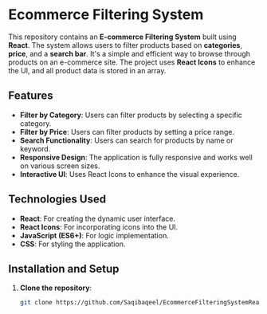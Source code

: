 # Ecommerce Filtering System

This repository contains an **E-commerce Filtering System** built using **React**. The system allows users to filter products based on **categories**, **price**, and a **search bar**. It's a simple and efficient way to browse through products on an e-commerce site. The project uses **React Icons** to enhance the UI, and all product data is stored in an array.

## Features

- **Filter by Category**: Users can filter products by selecting a specific category.
- **Filter by Price**: Users can filter products by setting a price range.
- **Search Functionality**: Users can search for products by name or keyword.
- **Responsive Design**: The application is fully responsive and works well on various screen sizes.
- **Interactive UI**: Uses React Icons to enhance the visual experience.

## Technologies Used

- **React**: For creating the dynamic user interface.
- **React Icons**: For incorporating icons into the UI.
- **JavaScript (ES6+)**: For logic implementation.
- **CSS**: For styling the application.



## Installation and Setup

1. **Clone the repository**:
   ```bash
   git clone https://github.com/Saqibaqeel/EcommerceFilteringSystemReact.git



